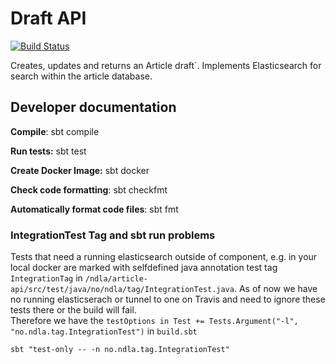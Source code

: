 # Draft API 
[![Build Status](https://travis-ci.org/NDLANO/draft-api.svg?branch=master)](https://travis-ci.org/NDLANO/draft-api)

Creates, updates and returns an Article draft`. Implements Elasticsearch for search within the article database.

## Developer documentation
**Compile**: sbt compile

**Run tests:** sbt test

**Create Docker Image:** sbt docker

**Check code formatting**: sbt checkfmt

**Automatically format code files**: sbt fmt

### IntegrationTest Tag and sbt run problems
Tests that need a running elasticsearch outside of component, e.g. in your local docker are marked with selfdefined java
annotation test tag  ```IntegrationTag``` in ```/ndla/article-api/src/test/java/no/ndla/tag/IntegrationTest.java```. 
As of now we have no running elasticserach or tunnel to one on Travis and need to ignore these tests there or the build will fail.  
Therefore we have the
 ```testOptions in Test += Tests.Argument("-l", "no.ndla.tag.IntegrationTest")``` in ```build.sbt```  

    sbt "test-only -- -n no.ndla.tag.IntegrationTest"

